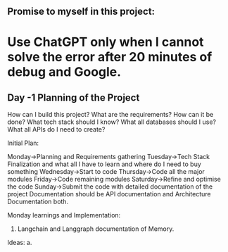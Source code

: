 ## Promise to myself in this project: 
# Use ChatGPT only when I cannot solve the error after 20 minutes of debug and Google.

## Day -1 Planning of the Project

How can I build this project? What are the requirements? How can it be done? What tech stack should I know? What all databases should I use? What all APIs do I need to create?

Initial Plan:

Monday->Planning and Requirements gathering
Tuesday->Tech Stack Finalization and what all I have to learn and where do I need to buy something
Wednesday->Start to code
Thursday->Code all the major modules
Friday->Code remaining modules
Saturday->Refine and optimise the code
Sunday->Submit the code with detailed documentation of the project
        Documentation should be API documentation and Architecture Documentation both.


Monday learnings and Implementation: 

1. Langchain and Langgraph documentation of Memory.

Ideas:
a. 